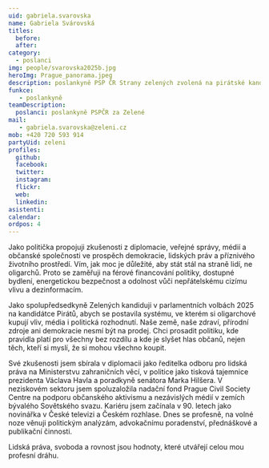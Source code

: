 ```yaml
---
uid: gabriela.svarovska
name: Gabriela Svárovská
titles:
  before: 
  after:
category:                 
  - poslanci
img: people/svarovska2025b.jpg 
heroImg: Prague_panorama.jpeg
description: poslankyně PSP ČR Strany zelených zvolená na pirátské kandidátce
funkce:
   - poslankyně
teamDescription:
  poslanci: poslankyně PSPČR za Zelené
mail:
   - gabriela.svarovska@zeleni.cz
mob: +420 720 593 914
partyUid: zeleni
profiles:
  github:                 
  facebook: 
  twitter: 
  instagram: 
  flickr:
  web: 
  linkedin:
asistenti:
calendar: 
ordpos: 4
---
```


Jako politička propojuji zkušenosti z diplomacie, veřejné správy, médií a občanské společnosti ve prospěch demokracie, lidských práv a příznivého životního prostředí. Vím, jak moc je důležité, aby stát stál na straně lidí, ne oligarchů. Proto se zaměřuji na férové financování politiky, dostupné bydlení, energetickou bezpečnost a odolnost vůči nepřátelskému cizímu vlivu a dezinformacím.

Jako spolupředsedkyně Zelených kandiduji v parlamentních volbách 2025 na kandidátce Pirátů, abych se postavila systému, ve kterém si oligarchové kupují vliv, média i politická rozhodnutí. Naše země, naše zdraví, přírodní zdroje ani demokracie nesmí být na prodej. Chci prosadit politiku, kde pravidla platí pro všechny bez rozdílu a kde je slyšet hlas občanů, nejen těch, kteří si myslí, že si mohou všechno koupit.

Své zkušenosti jsem sbírala v diplomacii jako ředitelka odboru pro lidská práva na Ministerstvu zahraničních věcí, v politice jako tisková tajemnice prezidenta Václava Havla a poradkyně senátora Marka Hilšera. V neziskovém sektoru jsem spoluzaložila nadační fond Prague Civil Society Centre na podporu občanského aktivismu a nezávislých médií v zemích bývalého Sovětského svazu. Kariéru jsem začínala v 90. letech jako novinářka v České televizi a Českém rozhlase. Dnes se profesně, na volné noze věnuji politickým analýzám, advokačnímu poradenství, přednáškové a publikační činnosti.

Lidská práva, svoboda a rovnost jsou hodnoty, které utvářejí celou mou profesní dráhu.



